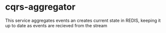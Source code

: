 # cqrs-aggregator
This service aggregates events an creates current state in REDIS, keeping it up to date as events are recieved from the stream